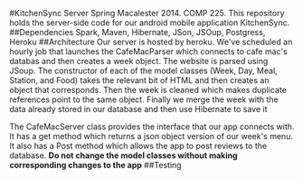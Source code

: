 #KitchenSync Server
Spring Macalester 2014. COMP 225. This repository holds the server-side code for our android mobile application KitchenSync.
##Dependencies
Spark, Maven, Hibernate, JSon, JSOup, Postgress, Heroku
##Architecture
Our server is hosted by heroku. We've scheduled an hourly job that launches the CafeMacParser which connects to cafe mac's databas and then creates a week object. The website is parsed using JSoup. The constructor of each of the model classes (Week, Day, Meal, Station, and Food) takes the relevant bit of HTML and then creates an object that corresponds. Then the week is cleaned which makes duplicate references point to the same object. Finally we merge the week with the data already stored in our database and then use Hibernate to save it

The CafeMacServer class provides the interface that our app connects with. It has a get method which returns a json object version of our week's menu. It also has a Post method which allows the app to post reviews to the database. **Do not change the model classes without making corresponding changes to the app**
##Testing
